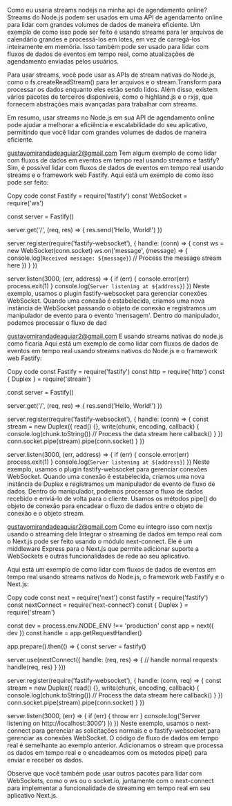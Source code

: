 Como eu usaria streams nodejs na minha api de agendamento online?
Streams do Node.js podem ser usados ​​em uma API de agendamento online para lidar com grandes volumes de dados de maneira eficiente. Um exemplo de como isso pode ser feito é usando streams para ler arquivos de calendário grandes e processá-los em lotes, em vez de carregá-los inteiramente em memória. Isso também pode ser usado para lidar com fluxos de dados de eventos em tempo real, como atualizações de agendamento enviadas pelos usuários.

Para usar streams, você pode usar as APIs de stream nativas do Node.js, como o fs.createReadStream() para ler arquivos e o stream.Transform para processar os dados enquanto eles estão sendo lidos. Além disso, existem vários pacotes de terceiros disponíveis, como o highland.js e o rxjs, que fornecem abstrações mais avançadas para trabalhar com streams.

Em resumo, usar streams no Node.js em sua API de agendamento online pode ajudar a melhorar a eficiência e escalabilidade do seu aplicativo, permitindo que você lidar com grandes volumes de dados de maneira eficiente.




gustavomirandadeaguiar2@gmail.com
Tem algum exemplo de como lidar com fluxos de dados em eventos em tempo real usando streams e fastify?
Sim, é possível lidar com fluxos de dados de eventos em tempo real usando streams e o framework web Fastify. Aqui está um exemplo de como isso pode ser feito:

Copy code
const Fastify = require('fastify')
const WebSocket = require('ws')

const server = Fastify()

server.get('/', (req, res) => {
    res.send('Hello, World!')
})

server.register(require('fastify-websocket'), {
    handle: (conn) => {
        const ws = new WebSocket(conn.socket)
        ws.on('message', (message) => {
            console.log(`Received message: ${message}`)
            // Process the message stream here
        })
    }
})

server.listen(3000, (err, address) => {
    if (err) {
        console.error(err)
        process.exit(1)
    }
    console.log(`Server listening at ${address}`)
})
Neste exemplo, usamos o plugin fastify-websocket para gerenciar conexões WebSocket. Quando uma conexão é estabelecida, criamos uma nova instância de WebSocket passando o objeto de conexão e registramos um manipulador de evento para o evento 'mensagem'. Dentro do manipulador, podemos processar o fluxo de dad




gustavomirandadeaguiar2@gmail.com
E usando streams nativas do node.js como ficaria
Aqui está um exemplo de como lidar com fluxos de dados de eventos em tempo real usando streams nativos do Node.js e o framework web Fastify:

Copy code
const Fastify = require('fastify')
const http = require('http')
const { Duplex } = require('stream')

const server = Fastify()

server.get('/', (req, res) => {
    res.send('Hello, World!')
})

server.register(require('fastify-websocket'), {
    handle: (conn) => {
        const stream = new Duplex({
            read() {},
            write(chunk, encoding, callback) {
                console.log(chunk.toString())
                // Process the data stream here
                callback()
            }
        })
        conn.socket.pipe(stream).pipe(conn.socket)
    }
})

server.listen(3000, (err, address) => {
    if (err) {
        console.error(err)
        process.exit(1)
    }
    console.log(`Server listening at ${address}`)
})
Neste exemplo, usamos o plugin fastify-websocket para gerenciar conexões WebSocket. Quando uma conexão é estabelecida, criamos uma nova instância de Duplex e registramos um manipulador de evento de fluxo de dados. Dentro do manipulador, podemos processar o fluxo de dados recebido e enviá-lo de volta para o cliente. Usamos os métodos pipe() do objeto de conexão para encadear o fluxo de dados entre o objeto de conexão e o objeto stream.




gustavomirandadeaguiar2@gmail.com
Como eu integro isso com nextjs usando o streaming dele
Integrar o streaming de dados em tempo real com o Next.js pode ser feito usando o módulo next-connect. Ele é um middleware Express para o Next.js que permite adicionar suporte a WebSockets e outras funcionalidades de rede ao seu aplicativo.

Aqui está um exemplo de como lidar com fluxos de dados de eventos em tempo real usando streams nativos do Node.js, o framework web Fastify e o Next.js:

Copy code
const next = require('next')
const fastify = require('fastify')
const nextConnect = require('next-connect')
const { Duplex } = require('stream')

const dev = process.env.NODE_ENV !== 'production'
const app = next({ dev })
const handle = app.getRequestHandler()

app.prepare().then(() => {
  const server = fastify()

  server.use(nextConnect({
    handle: (req, res) => {
      // handle normal requests
      handle(req, res)
    }
  }))

  server.register(require('fastify-websocket'), {
    handle: (conn, req) => {
      const stream = new Duplex({
        read() {},
        write(chunk, encoding, callback) {
          console.log(chunk.toString())
          // Process the data stream here
          callback()
        }
      })
      conn.socket.pipe(stream).pipe(conn.socket)
    }
  })

  server.listen(3000, (err) => {
    if (err) {
      throw err
    }
    console.log('Server listening on http://localhost:3000')
  })
})
Neste exemplo, usamos o next-connect para gerenciar as solicitações normais e o fastify-websocket para gerenciar as conexões WebSocket. O código de fluxo de dados em tempo real é semelhante ao exemplo anterior. Adicionamos o stream que processa os dados em tempo real e o encadeamos com os metodos pipe() para enviar e receber os dados.

Observe que você também pode usar outros pacotes para lidar com WebSockets, como o ws ou o socket.io, juntamente com o next-connect para implementar a funcionalidade de streaming em tempo real em seu aplicativo Next.js.